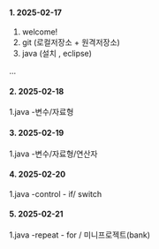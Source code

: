 #### 1. 2025-02-17
1. welcome!
2. git (로컬저장소 + 원격저장소)
3.  java (설치 , eclipse)

...
#### 2. 2025-02-18
1.java -변수/자료형

#### 3. 2025-02-19
1.java -변수/자료형/연산자

#### 4. 2025-02-20
1.java -control - if/ switch

#### 5. 2025-02-21
1.java -repeat - for / 미니프로젝트(bank)
